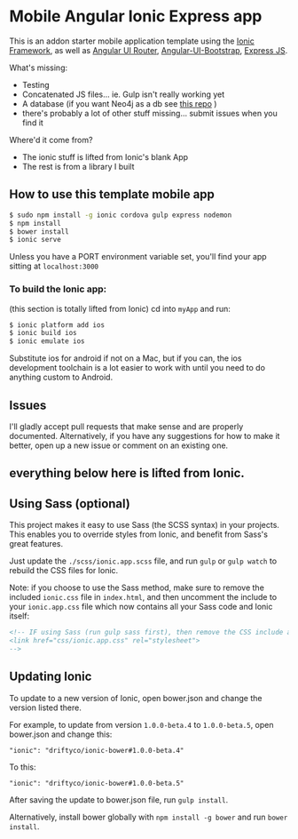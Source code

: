 Mobile Angular Ionic Express app
================================

This is an addon starter mobile application template using the [Ionic Framework](http://ionicframework.com/), as well as [Angular UI Router](http://angular-ui.github.io/ui-router/), [Angular-UI-Bootstrap](http://angular-ui.github.io/), [Express JS](http://expressjs.com/). 

What's missing: 
* Testing
* Concatenated JS files... ie. Gulp isn't really working yet
* A database (if you want Neo4j as a db see [this repo](https://github.com/lazaruslarue/riffin-on-ripple) )
* there's probably a lot of other stuff missing... submit issues when you find it

Where'd it come from?
* The ionic stuff is lifted from Ionic's blank App
* The rest is from a library I built

## How to use this template mobile app

```bash
$ sudo npm install -g ionic cordova gulp express nodemon
$ npm install
$ bower install
$ ionic serve
```
Unless you have a PORT environment variable set, you'll find your app sitting at ````localhost:3000````

### To build the Ionic app:
(this section is totally lifted from Ionic)
cd into `myApp` and run:

```bash
$ ionic platform add ios
$ ionic build ios
$ ionic emulate ios
```

Substitute ios for android if not on a Mac, but if you can, the ios development toolchain is a lot easier to work with until you need to do anything custom to Android.

## Issues
I'll gladly accept pull requests that make sense and are properly documented. Alternatively, if you have any suggestions for how to make it better, open up a new issue or comment on an existing one. 

## everything below here is lifted from Ionic. 

## Using Sass (optional)

This project makes it easy to use Sass (the SCSS syntax) in your projects. This enables you to override styles from Ionic, and benefit from
Sass's great features.

Just update the `./scss/ionic.app.scss` file, and run `gulp` or `gulp watch` to rebuild the CSS files for Ionic.

Note: if you choose to use the Sass method, make sure to remove the included `ionic.css` file in `index.html`, and then uncomment
the include to your `ionic.app.css` file which now contains all your Sass code and Ionic itself:

```html
<!-- IF using Sass (run gulp sass first), then remove the CSS include above
<link href="css/ionic.app.css" rel="stylesheet">
-->
```

## Updating Ionic

To update to a new version of Ionic, open bower.json and change the version listed there.

For example, to update from version `1.0.0-beta.4` to `1.0.0-beta.5`, open bower.json and change this:

```
"ionic": "driftyco/ionic-bower#1.0.0-beta.4"
```

To this:

```
"ionic": "driftyco/ionic-bower#1.0.0-beta.5"
```

After saving the update to bower.json file, run `gulp install`.

Alternatively, install bower globally with `npm install -g bower` and run `bower install`.
